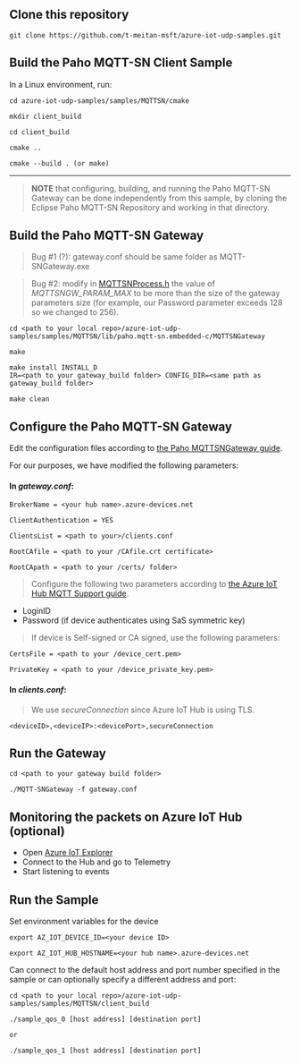 ## Clone this repository
```
git clone https://github.com/t-meitan-msft/azure-iot-udp-samples.git
```

## Build the Paho MQTT-SN Client Sample

In a Linux environment, run:

```
cd azure-iot-udp-samples/samples/MQTTSN/cmake

mkdir client_build

cd client_build

cmake ..

cmake --build . (or make)
```
---

> **NOTE** that configuring, building, and running the Paho MQTT-SN Gateway can be done independently from this sample, by cloning the Eclipse Paho MQTT-SN Repository and working in that directory. 

## Build the Paho MQTT-SN Gateway

> Bug #1 (?): gateway.conf should be same folder as MQTT-SNGateway.exe

> Bug #2: modify in [MQTTSNProcess.h](samples\MQTTSN\lib\paho.mqtt-sn.embedded-c\MQTTSNGateway\src\MQTTSNGWProcess.h) the value of *MQTTSNGW_PARAM_MAX* to be more than the size of the gateway parameters size (for example, our Password parameter exceeds 128 so we changed to 256).

```
cd <path to your local repo>/azure-iot-udp-samples/samples/MQTTSN/lib/paho.mqtt-sn.embedded-c/MQTTSNGateway

make

make install INSTALL_D
IR=<path to your gateway_build folder> CONFIG_DIR=<same path as gateway_build folder>

make clean
```

## Configure the Paho MQTT-SN Gateway

Edit the configuration files according to [the Paho MQTTSNGateway guide](C:\repos\azure-iot-udp-samples\samples\MQTTSN\lib\paho.mqtt-sn.embedded-c\MQTTSNGateway\README.md). 

For our purposes, we have modified the following parameters:

#### In _gateway.conf_:

```
BrokerName = <your hub name>.azure-devices.net

ClientAuthentication = YES

ClientsList = <path to your>/clients.conf

RootCAfile = <path to your /CAfile.crt certificate>

RootCApath = <path to your /certs/ folder>
```

> Configure the following two parameters according to [the Azure IoT Hub MQTT Support guide](https://docs.microsoft.com/en-us/azure/iot-hub/iot-hub-mqtt-support).
* LoginID
* Password (if device authenticates using SaS symmetric key)

> If device is Self-signed or CA signed, use the following parameters:

```
CertsFile = <path to your /device_cert.pem>

PrivateKey = <path to your /device_private_key.pem>
```

#### In _clients.conf_:

> We use _secureConnection_ since Azure IoT Hub is using TLS.

`<deviceID>,<deviceIP>:<devicePort>,secureConnection`

## Run the Gateway 

```
cd <path to your gateway build folder>

./MQTT-SNGateway -f gateway.conf
```

## Monitoring the packets on Azure IoT Hub (optional)

* Open [Azure IoT Explorer](https://github.com/Azure/azure-iot-explorer/releases)
* Connect to the Hub and go to Telemetry 
* Start listening to events

## Run the Sample

Set environment variables for the device

```
export AZ_IOT_DEVICE_ID=<your device ID>

export AZ_IOT_HUB_HOSTNAME=<your hub name>.azure-devices.net
```

Can connect to the default host address and port number specified in the sample or can optionally specify a different address and port:

```
cd <path to your local repo>/azure-iot-udp-samples/samples/MQTTSN/client_build

./sample_qos_0 [host address] [destination port]

or

./sample_qos_1 [host address] [destination port]
```
